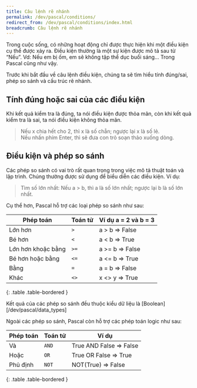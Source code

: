 ```yaml
---
title: Câu lệnh rẽ nhánh
permalink: /dev/pascal/conditions/
redirect_from: /dev/pascal/conditions/index.html
breadcrumb: Câu lệnh rẽ nhánh
---
```


Trong cuộc sống, có những hoạt động chỉ được thực hiện khi một điều kiện cụ thể được xảy ra. Điều kiện thường là một sự kiện được mô tả sau từ “Nếu”. Vd: Nếu em bị ốm, em sẽ không tập thể dục buổi sáng... Trong Pascal cũng như vậy.

Trước khi bắt đầu về câu lệnh điều kiện, chúng ta sẽ tìm hiểu tính đúng/sai, phép so sánh và cấu trúc rẽ nhánh.

## Tính đúng hoặc sai của các điều kiện

Khi kết quả kiểm tra là đúng, ta nói điều kiện được thỏa mãn, còn khi kết quả kiểm tra là sai, ta nói điều kiện không thỏa mãn.

> Nếu x chia hết cho 2, thì x là số chẵn; ngược lại x là số lẻ.  
> Nếu nhấn phím Enter, thì sẽ đưa con trỏ soạn thảo xuống dòng.

## Điều kiện và phép so sánh

Các phép so sánh có vai trò rất quan trọng trong việc mô tả thuật toán và lập trình. Chúng thường được sử dụng để biểu diễn các điều kiện. Ví dụ:

> Tìm số lớn nhất: Nếu a > b, thì a là số lớn nhất; ngược lại b là số lớn nhất.

Cụ thể hơn, Pascal hỗ trợ các loại phép so sánh như sau:

|   Phép toán       |  Toán tử  | Ví dụ a = 2 và b = 3  |
|-------------------|-----------|-----------------------|
|    Lớn hơn        |    `>`    |    a > b ⇒ False     |
|    Bé hơn         |    `<`    |    a < b ⇒ True      |
| Lớn hơn khoặc bằng|    `>=`   |   a >= b ⇒ False     |
| Bé hơn hoặc bằng  |    `<=`   |   a <= b ⇒ True      |
| Bằng              |    `=`    |    a = b ⇒ False     |
| Khác              |    `<>`   |   x <> y ⇒ True      |
{: .table .table-bordered }

Kết quả của các phép so sánh đều thuộc kiểu dữ liệu là [Boolean][/dev/pascal/data_types]

Ngoài các phép so sánh, Pascal còn hỗ trợ các phép toán logic như sau:

|   Phép toán   |  Toán tử  | Ví dụ                                                                           |
|---------------|-----------|----------------------------------------------------------------------------------|
|    Và         |    `AND`  | True AND False ⇒ False  | True AND True ⇒ True  | False AND False ⇒ False      |
|    Hoặc       |    `OR`   | True OR False ⇒ True    | True OR True ⇒ True   | False OR False ⇒ False       |
|    Phủ định   |    `NOT`  | NOT(True) ⇒ False       | NOT(False) ⇒ True     | Not(False And False) ⇒ True  |
{: .table .table-bordered }

